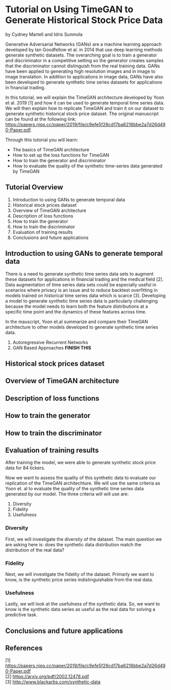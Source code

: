 # Tutorial on Using TimeGAN to Generate Historical Stock Price Data
by Cydney Martell and Idris Sunmola

Generative Adversarial Networks (GANs) are a machine learning approach developed by Ian Goodfellow et al. in 2014 that use deep learning methods generate synthetic datasets. The overarching goal is to train a generator and discriminator in a competitive setting so the generator creates samples that the discriminator cannot distinguish from the real training data. GANs have been applied to generating high resolution images and in image to image translation. In addition to applications in image data, GANs have also been developed to generate synthetic time series datasets for applications in financial trading.  

In this tutorial, we will explain the TimeGAN architecture developed by Yoon et al. 2019 [1] and how it can be used to generate temporal time series data. We will then explain how to replicate TimeGAN and train it on our dataset to generate synthetic historical stock price dataset. The original manuscript can be found at the following link: https://papers.nips.cc/paper/2019/file/c9efe5f26cd17ba6216bbe2a7d26d490-Paper.pdf. 

Through this tutorial you will learn:
* The basics of TimeGAN architecture 
* How to set up the loss functions for TimeGAN 
* How to train the generator and discriminator 
* How to evaluate the quality of the synthetic time-series data generated by TimeGAN

## Tutorial Overview
1. Introduction to using GANs to generate temporal data
2. Historical stock prices dataset
3. Overview of TimeGAN architecture
4. Description of loss functions
5. How to train the generator
6. How to train the discriminator
8. Evaluation of training results
9. Conclusions and future applications

## Introduction to using GANs to generate temporal data
There is a need to generate synthetic time series data sets to augment these datasets for applications in financial trading and the medical field [2]. Data augmentation of time series data sets could be especially useful in scenarios where privacy is an issue and to reduce backtest overfitting in models trained on historical time series data which is scarce [3]. Developing a model to generate synthetic time series data is particularly challenging because the model needs to learn both the feature distributions at a specific time point and the dynamics of these features across time. 

In the mauscript, Yoon et.al summarize and compare their TimeGAN architecture to other models developed to generate synthetic time series data.
  1. Autoregressive Recurrent Networks
  2. GAN Based Approaches
**FINISH THIS**

## Historical stock prices dataset

## Overview of TimeGAN architecture

## Description of loss functions

## How to train the generator

## How to train the discriminator

## Evaluation of training results
After training the model, we were able to generate synthetic stock price data for 84 tickers. 


Now we want to assess the quality of this synthetic data to evaluate our replication of the TimeGAN architechture. We will use the same criteria as Yoon et. al to evaluate the quality of the synthetic time series data generated by our model. The three criteria will will use are:
  1. Diversity
  2. Fidelity
  3. Usefulness 
 
### Diversity
First, we will investigate the diversity of the dataset. The main question we are asking here is: does the synthetic data distribution match the distribution of the real data? 


### Fidelity 
Next, we will investigate the fidelity of the dataset. Primarly we want to know, is the synthetic price series indistinguishable from the real data. 

### Usefulness
Lastly, we will look at the usefulness of the synthetic data. So, we want to know is the synthetic data series as useful as the real data for solving a predictive task. 


## Conclusions and future applications

## References
[1] https://papers.nips.cc/paper/2019/file/c9efe5f26cd17ba6216bbe2a7d26d490-Paper.pdf <br>
[2] https://arxiv.org/pdf/2002.12478.pdf <br>
[3] http://www.blackarbs.com/synthetic-data
